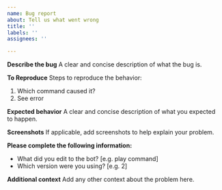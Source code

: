 ```yaml
---
name: Bug report
about: Tell us what went wrong
title: ''
labels: ''
assignees: ''

---
```


**Describe the bug**
A clear and concise description of what the bug is.

**To Reproduce**
Steps to reproduce the behavior:
1. Which command caused it?
2. See error

**Expected behavior**
A clear and concise description of what you expected to happen.

**Screenshots**
If applicable, add screenshots to help explain your problem.

**Please complete the following information:**
 - What did you edit to the bot? [e.g. play command]
 - Which version were you using? [e.g. 2]

**Additional context**
Add any other context about the problem here.
